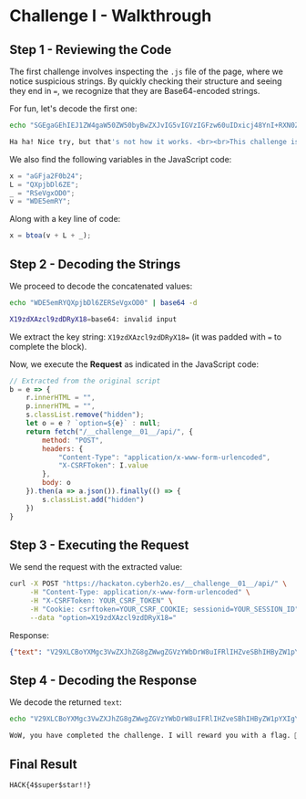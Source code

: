 # Challenge I - Walkthrough

## Step 1 - Reviewing the Code

The first challenge involves inspecting the `.js` file of the page, where we notice suspicious strings. By quickly checking their structure and seeing they end in `=`, we recognize that they are Base64-encoded strings.

For fun, let's decode the first one:

```bash
echo "SGEgaGEhIEJ1ZW4gaW50ZW50byBwZXJvIG5vIGVzIGFzw60uIDxicj48YnI+RXN0ZSByZXRvIGVzIGEgcHJ1ZWJhIGRlIGhhY2tlcnMuIDxicj4g8J+SqiBObyB0ZSByaW5kYXMsIHNpZ3VlIGludGVudMOhbmRvbG8uIPCfkqo=" | base64 -d

Ha ha! Nice try, but that's not how it works. <br><br>This challenge is hacker-proof. <br> 💪 Don't give up, keep trying. 💪
```

We also find the following variables in the JavaScript code:

```javascript
x = "aGFja2F0b24";
L = "QXpjbDl6ZE";
_ = "RSeVgxOD0";
v = "WDE5emRY";
```

Along with a key line of code:

```javascript
x = btoa(v + L + _);
```

## Step 2 - Decoding the Strings

We proceed to decode the concatenated values:

```bash
echo "WDE5emRYQXpjbDl6ZERSeVgxOD0" | base64 -d

X19zdXAzcl9zdDRyX18=base64: invalid input
```

We extract the key string: `X19zdXAzcl9zdDRyX18=` (it was padded with `=` to complete the block).

Now, we execute the **Request** as indicated in the JavaScript code:

```javascript
// Extracted from the original script
b = e => {
    r.innerHTML = "",
    p.innerHTML = "",
    s.classList.remove("hidden");
    let o = e ? `option=${e}` : null;
    return fetch("/__challenge__01__/api/", {
        method: "POST",
        headers: {
            "Content-Type": "application/x-www-form-urlencoded",
            "X-CSRFToken": I.value
        },
        body: o
    }).then(a => a.json()).finally(() => {
        s.classList.add("hidden")
    })
}
```

## Step 3 - Executing the Request

We send the request with the extracted value:

```bash
curl -X POST "https://hackaton.cyberh2o.es/__challenge__01__/api/" \
     -H "Content-Type: application/x-www-form-urlencoded" \
     -H "X-CSRFToken: YOUR_CSRF_TOKEN" \
     -H "Cookie: csrftoken=YOUR_CSRF_COOKIE; sessionid=YOUR_SESSION_ID" \
     --data "option=X19zdXAzcl9zdDRyX18="
```

Response:

```json
{"text": "V29XLCBoYXMgc3VwZXJhZG8gZWwgZGVzYWbDrW8uIFRlIHZveSBhIHByZW1pYXIgY29uIHVuYSBiYW5kZXJhLiDwn5qpIDxicj48YnI+IEhBQ0t7NCRzdXBlciRzdGFyISF9", "options": []}
```

## Step 4 - Decoding the Response

We decode the returned `text`:

```bash
echo "V29XLCBoYXMgc3VwZXJhZG8gZWwgZGVzYWbDrW8uIFRlIHZveSBhIHByZW1pYXIgY29uIHVuYSBiYW5kZXJhLiDwn5qpIDxicj48YnI+IEhBQ0t7NCRzdXBlciRzdGFyISF9" | base64 -d

WoW, you have completed the challenge. I will reward you with a flag. 🚩 <br><br> HACK{4$super$star!!}
```

## Final Result

`HACK{4$super$star!!}`


